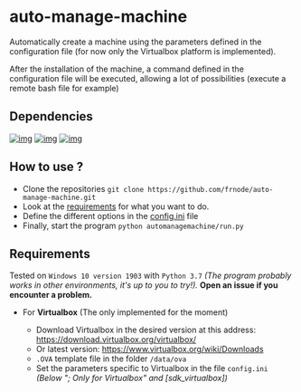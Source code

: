 # auto-manage-machine

Automatically create a machine using the parameters defined in the configuration file (for now only the Virtualbox platform is implemented).

After the installation of the machine, a command defined in the configuration file will be executed, allowing a lot of possibilities (execute a remote bash file for example)
## Dependencies
[![img](https://img.shields.io/pypi/v/coloredlogs?label=coloredlogs)](https://pypi.org/project/coloredlogs/)
[![img](https://img.shields.io/pypi/v/virtualbox?label=virtualbox)](https://pypi.org/project/virtualbox/)
[![img](https://img.shields.io/pypi/v/pywin32?label=pywin32)](https://pypi.org/project/pywin32/)
   
## How to use ?
- Clone the repositories `git clone https://github.com/frnode/auto-manage-machine.git`
- Look at the [requirements](https://github.com/frnode/auto-manage-machine#requirements) for what you want to do.
- Define the different options in the [config.ini](https://github.com/frnode/auto-manage-machine/automanagemachine/config.ini) file
- Finally, start the program `python automanagemachine/run.py`

## Requirements
Tested on `Windows 10 version 1903` with `Python 3.7` 
_(The program probably works in other environments, it's up to you to try!)._ 
**Open an issue if you encounter a problem.**

- For **Virtualbox** (The only implemented for the moment)
    
    - Download Virtualbox in the desired version at this address: 
     https://download.virtualbox.org/virtualbox/ 
    - Or latest version: https://www.virtualbox.org/wiki/Downloads
    - `.OVA` template file in the folder `/data/ova`
    - Set the parameters specific to Virtualbox in the file `config.ini` _(Below "; Only for Virtualbox" and [sdk_virtualbox])_


